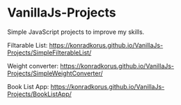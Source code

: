 # VanillaJs-Projects
Simple JavaScript projects to improve my skills. 


Filtarable List:
https://konradkorus.github.io/VanillaJs-Projects/SimpleFilterableList/

Weight converter:
https://konradkorus.github.io/VanillaJs-Projects/SimpleWeightConverter/

Book List App:
https://konradkorus.github.io/VanillaJs-Projects/BookListApp/
